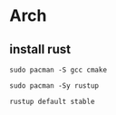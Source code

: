 # Arch



## install rust

```shell
sudo pacman -S gcc cmake
```


```shell
sudo pacman -Sy rustup
```



```shell
rustup default stable
```

